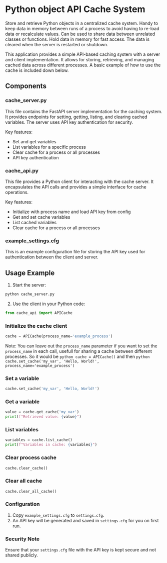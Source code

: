 # Python object API Cache System

Store and retrieve Python objects in a centralized cache system. Handy to keep data in memory between runs of a process to avoid having to re-load data or recalculate values. Can be used to share data between unrelated classes or functions. Hold data in memory for fast access. The data is cleared when the server is restarted or shutdown. 

This application provides a simple API-based caching system with a server and client implementation. It allows for storing, retrieving, and managing cached data across different processes. A basic example of how to use the cache is included down below.

## Components

### cache_server.py

This file contains the FastAPI server implementation for the caching system. It provides endpoints for setting, getting, listing, and clearing cached variables. The server uses API key authentication for security.

Key features:
- Set and get variables
- List variables for a specific process
- Clear cache for a process or all processes
- API key authentication

### cache_api.py

This file provides a Python client for interacting with the cache server. It encapsulates the API calls and provides a simple interface for cache operations.

Key features:
- Initialize with process name and load API key from config
- Get and set cache variables
- List cached variables
- Clear cache for a process or all processes

### example_settings.cfg

This is an example configuration file for storing the API key used for authentication between the client and server.

## Usage Example

1. Start the server:
```python
python cache_server.py
```
2. Use the client in your Python code:
```python
from cache_api import APICache
```
### Initialize the cache client
```python
cache = APICache(process_name='example_process')
```
Note: You can leave out the `process_name` parameter if you want to set the `process_name` in each call, usefull for sharing a cache between different processes. So it would be ```python cache = APICache()``` and then ```python cache.set_cache('my_var', 'Hello, World!', process_name='example_process')```
### Set a variable
```python
cache.set_cache('my_var', 'Hello, World!')
```
### Get a variable
```python
value = cache.get_cache('my_var')
print(f"Retrieved value: {value}")
```
### List variables
```python
variables = cache.list_cache()
print(f"Variables in cache: {variables}")
```
### Clear process cache
```python
cache.clear_cache()
```
### Clear all cache
```python
cache.clear_all_cache()
```

### Configuration

1. Copy `example_settings.cfg` to `settings.cfg`.
2. An API key will be generated and saved in `settings.cfg` for you on first run.

### Security Note

Ensure that your `settings.cfg` file with the API key is kept secure and not shared publicly.